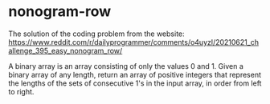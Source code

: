 # nonogram-row

The solution of the coding problem from the website: 
<https://www.reddit.com/r/dailyprogrammer/comments/o4uyzl/20210621_challenge_395_easy_nonogram_row/>

A binary array is an array consisting of only the values 0 and 1. Given a binary array of any length, return an array of positive integers that represent the lengths of the sets of consecutive 1's in the input array, in order from left to right.